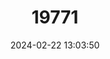 ---
title: "19771"
category: "Rupicapra pyrenaica"
draft: false
date: 2024-02-22 13:03:50
languages:
  Italian: ["Camoscio meridionale"]
  French: ["Isard"]
  Spanish; Castilian: ["Rebeco meridional"]
  English: ["Southern Chamois"]
---